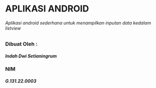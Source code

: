 # APLIKASI ANDROID
###### Aplikasi android sederhana untuk menampilkan inputan data kedalam listview

### Dibuat Oleh :
##### Indah  Dwi Setianingrum
### NIM
##### G.131.22.0003